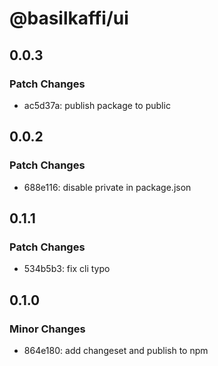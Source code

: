 # @basilkaffi/ui

## 0.0.3

### Patch Changes

- ac5d37a: publish package to public

## 0.0.2

### Patch Changes

- 688e116: disable private in package.json

## 0.1.1

### Patch Changes

- 534b5b3: fix cli typo

## 0.1.0

### Minor Changes

- 864e180: add changeset and publish to npm
